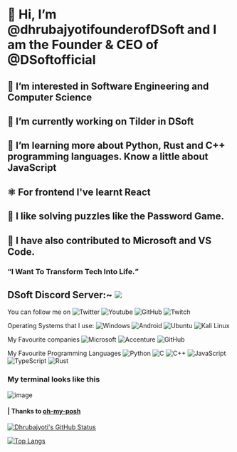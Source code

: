 <h1> 👋 Hi, I’m @dhrubajyotifounderofDSoft and I am the Founder & CEO of @DSoftofficial </h1>
<h2> 👀 I’m interested in Software Engineering and Computer Science</h2>
<h2> 🌱 I’m currently working on Tilder in DSoft</h2>
<h2> 📔 I’m learning more about Python, Rust and C++ programming languages. Know a little about JavaScript</h2>
<h2> ⚛️ For frontend I've learnt React</h2>
<h2> 🧩 I like solving puzzles like the Password Game.</h2>
<h2> 🏢 I have also contributed to Microsoft and VS Code.</h2>
<h3><q>I Want To Transform Tech Into Life.</q></h3> 

## DSoft Discord Server:~ [<img src="https://github.com/dhrubajyotifounderofDSoft/dhrubajyotifounderofDSoft/assets/108980710/4e2f456d-85c2-4947-b371-4ad395cf08d2">](https://discord.com/invite/rwFb2hbZAK)


You can follow me on ![Twitter](https://img.shields.io/twitter/follow/Dhrubaj32201910?color=blue&logo=twitter&style=for-the-badge) 
                     ![Youtube](https://img.shields.io/youtube/channel/subscribers/UCRvcazkrS67RdBpaojFWUUA?logo=youtube&logoColor=red&style=for-the-badge)
                     ![GitHub](https://img.shields.io/github/followers/DhrubajyotiBiswasfounderofDribll?logo=github&style=for-the-badge)
                     ![Twitch](https://img.shields.io/badge/Twitch-218370?style=for-the-badge&logo=twitch&logoColor=white)

                     
Operating Systems that I use: ![Windows](https://img.shields.io/badge/Windows-0078D6?style=for-the-badge&logo=windows&logoColor=white) ![Android](https://img.shields.io/badge/Android-3DDC84?style=for-the-badge&logo=android&logoColor=white) ![Ubuntu](https://img.shields.io/badge/Ubuntu-E95420?style=for-the-badge&logo=ubuntu&logoColor=white) ![Kali Linux](https://img.shields.io/badge/Kali_Linux-557C94?style=for-the-badge&logo=kali-linux&logoColor=white)

My Favourite companies ![Microsoft](https://img.shields.io/badge/Microsoft-grey?style=for-the-badge&logo=microsoft) ![Accenture](https://img.shields.io/badge/Accenture-grey?style=for-the-badge&logo=accenture) ![GitHub](https://img.shields.io/badge/GitHub-grey?style=for-the-badge&logo=github)


My Favourite Programming Languages ![Python](https://img.shields.io/badge/Python-grey?style=for-the-badge&logo=python) ![C](https://img.shields.io/badge/C-grey?style=for-the-badge&logo=C) ![C++](https://img.shields.io/badge/C++-grey?style=for-the-badge&logo=C++) ![JavaScript](https://img.shields.io/badge/JavaScript-grey?style=for-the-badge&logo=javascript) ![TypeScript](https://img.shields.io/badge/TypeScript-grey?style=for-the-badge&logo=typescript) ![Rust](https://img.shields.io/badge/rust-grey?style=for-the-badge&logo=rust)


### My terminal looks like this
![image](https://github.com/dhrubajyotifounderofDSoft/dhrubajyotifounderofDSoft/assets/108980710/4aef3af8-9167-44e8-9a6e-b15dc482ff39)

#### | Thanks to [oh-my-posh](https://ohmyposh.dev/)


[![Dhrubajyoti's GitHub Status](https://github-readme-stats.vercel.app/api?username=DhrubajyotiBiswasfounderofDribll&show=reviews,discussions_started,discussions_answered,prs_merged,prs_merged_percentage&show_icons=true&theme=radical&border_radius=6px)](https://github.com/dhrubajyotifounderofDSoft/github-readme-stats)

[![Top Langs](https://github-readme-stats.vercel.app/api/top-langs/?username=DhrubajyotiBiswasfounderofDribll&layout=pie&theme=radical&langs_count=10)](https://github.com/dhrubajyotifounderofDSoft/github-readme-stats)
